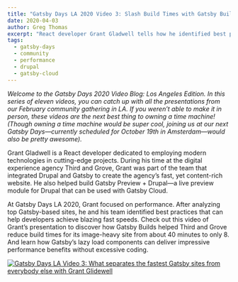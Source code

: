 ```yaml
---
title: "Gatsby Days LA 2020 Video 3: Slash Build Times with Gatsby Builds Best Practices"
date: 2020-04-03
author: Greg Thomas
excerpt: "React developer Grant Gladwell tells how he identified best practices for using Gatsby Builds to cut build time for image-heavy websites by a factor of five."
tags:
  - gatsby-days
  - community
  - performance
  - drupal
  - gatsby-cloud
---
```


_Welcome to the Gatsby Days 2020 Video Blog: Los Angeles Edition. In this series of eleven videos, you can catch up with all the presentations from our February community gathering in LA. If you weren’t able to make it in person, these videos are the next best thing to owning a time machine! (Though owning a time machine would be super cool, joining us at our next Gatsby Days—currently scheduled for October 19th in Amsterdam—would also be pretty awesome)._

Grant Gladwell is a React developer dedicated to employing modern technologies in cutting-edge projects. During his time at the digital experience agency Third and Grove, Grant was part of the team that integrated Drupal and Gatsby to create the agency’s fast, yet content-rich website. He also helped build Gatsby Preview + Drupal—a live preview module for Drupal that can be used with Gatsby Cloud.

At Gatsby Days LA 2020, Grant focused on performance. After analyzing top Gatsby-based sites, he and his team identified best practices that can help developers achieve blazing fast speeds. Check out this video of Grant’s presentation to discover how Gatsby Builds helped Third and Grove reduce build times for its image-heavy site from about 40 minutes to only 8. And learn how Gatsby’s lazy load components can deliver impressive performance benefits without excessive coding.

[![Gatsby Days LA Video 3: What separates the fastest Gatsby sites from everybody else with Grant Glidewell](https://res.cloudinary.com/marcomontalbano/image/upload/v1585858632/video_to_markdown/images/youtube--xMorT50I0cw-c05b58ac6eb4c4700831b2b3070cd403.jpg)](https://www.youtube.com/watch?v=xMorT50I0cw "Gatsby Days LA Video 3: What separates the fastest Gatsby sites from everybody else with Grant Glidewell")
